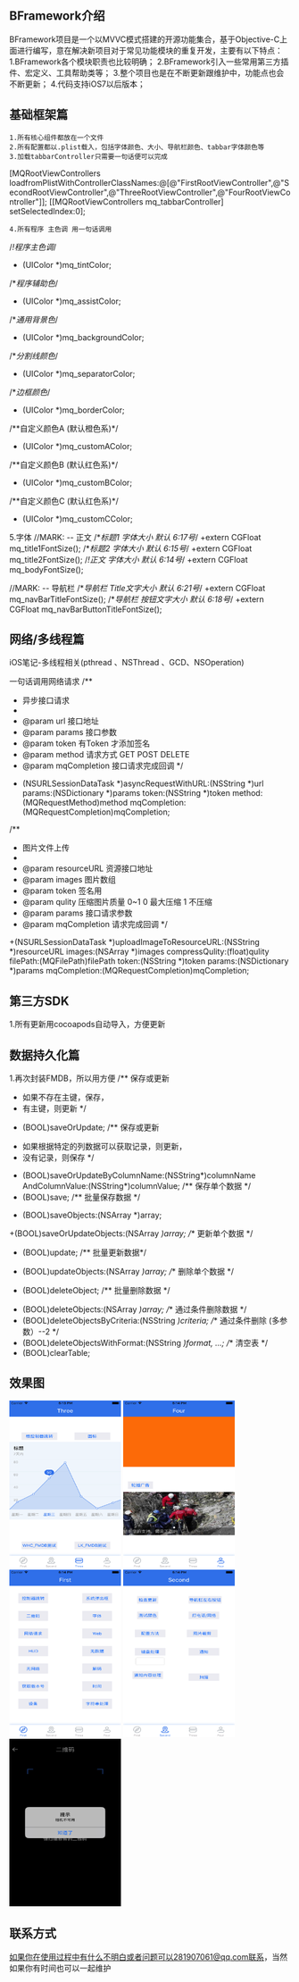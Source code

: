 
## BFramework介绍
BFramework项目是一个以MVVC模式搭建的开源功能集合，基于Objective-C上面进行编写，意在解决新项目对于常见功能模块的重复开发，主要有以下特点：
    1.BFramework各个模块职责也比较明确；
    2.BFramework引入一些常用第三方插件、宏定义、工具帮助类等；
    3.整个项目也是在不断更新跟维护中，功能点也会不断更新；
    4.代码支持iOS7以后版本；

## 基础框架篇
    
    1.所有核心组件都放在一个文件
    2.所有配置都以.plist载入，包括字体颜色、大小、导航栏颜色、tabbar字体颜色等
    3.加载tabbarController只需要一句话便可以完成
[MQRootViewControllers loadfromPlistWithControllerClassNames:@[@"FirstRootViewController",@"SecondRootViewController",@"ThreeRootViewController",@"FourRootViewController"]];
[[MQRootViewControllers mq_tabbarController] setSelectedIndex:0];

    4.所有程序 主色调 用一句话调用
/*!程序主色调*/
+ (UIColor *)mq_tintColor;

/**程序辅助色*/
+ (UIColor *)mq_assistColor;

/**通用背景色*/
+ (UIColor *)mq_backgroundColor;

/**分割线颜色*/
+ (UIColor *)mq_separatorColor;

/**边框颜色*/
+ (UIColor *)mq_borderColor;

/**自定义颜色A (默认橙色系)*/
+ (UIColor *)mq_customAColor;

/**自定义颜色B (默认红色系)*/
+ (UIColor *)mq_customBColor;

/**自定义颜色C (默认红色系)*/
+ (UIColor *)mq_customCColor;


 5.字体
//MARK: -- 正文
/**标题1 字体大小 默认 6:17号*/
+extern CGFloat mq_title1FontSize();
/**标题2 字体大小 默认 6:15号*/
+extern CGFloat mq_title2FontSize();
/*!正文 字体大小 默认 6:14号*/
+extern CGFloat mq_bodyFontSize();

//MARK: -- 导航栏
/**导航栏 Title文字大小 默认 6:21号*/
+extern CGFloat mq_navBarTitleFontSize();
/**导航栏 按钮文字大小 默认 6:18号*/
+extern CGFloat mq_navBarButtonTitleFontSize();

## 网络/多线程篇
iOS笔记-多线程相关(pthread 、NSThread 、GCD、NSOperation)

一句话调用网络请求
/**
*  异步接口请求
*
*  @param url          接口地址
*  @param params       接口参数
*  @param token        有Token 才添加签名
*  @param method       请求方式 GET POST DELETE
*  @param mqCompletion 接口请求完成回调
*/

+ (NSURLSessionDataTask *)asyncRequestWithURL:(NSString *)url
params:(NSDictionary *)params
token:(NSString *)token
method:(MQRequestMethod)method
mqCompletion:(MQRequestCompletion)mqCompletion;


/**
*  图片文件上传
*
*  @param resourceURL 资源接口地址
*  @param images      图片数组
*  @param token       签名用
*  @param qulity      压缩图片质量 0~1 0 最大压缩 1 不压缩
*  @param params      接口请求参数
*  @param mqCompletion    请求完成回调
*/

+(NSURLSessionDataTask *)uploadImageToResourceURL:(NSString *)resourceURL
images:(NSArray *)images
compressQulity:(float)qulity
filePath:(MQFilePath)filePath
token:(NSString *)token
params:(NSDictionary *)params
mqCompletion:(MQRequestCompletion)mqCompletion;

## 第三方SDK
1.所有更新用cocoapods自动导入，方便更新

## 数据持久化篇
1.再次封装FMDB，所以用方便
/** 保存或更新
* 如果不存在主键，保存，
* 有主键，则更新
*/
- (BOOL)saveOrUpdate;
/** 保存或更新
* 如果根据特定的列数据可以获取记录，则更新，
* 没有记录，则保存
*/
- (BOOL)saveOrUpdateByColumnName:(NSString*)columnName AndColumnValue:(NSString*)columnValue;
/** 保存单个数据 */
- (BOOL)save;
/** 批量保存数据 */
+ (BOOL)saveObjects:(NSArray *)array;

+(BOOL)saveOrUpdateObjects:(NSArray *)array;
/** 更新单个数据 */
- (BOOL)update;
/** 批量更新数据*/
+ (BOOL)updateObjects:(NSArray *)array;
/** 删除单个数据 */
- (BOOL)deleteObject;
/** 批量删除数据 */
+ (BOOL)deleteObjects:(NSArray *)array;
/** 通过条件删除数据 */
+ (BOOL)deleteObjectsByCriteria:(NSString *)criteria;
/** 通过条件删除 (多参数）--2 */
+ (BOOL)deleteObjectsWithFormat:(NSString *)format, ...;
/** 清空表 */
+ (BOOL)clearTable;

## 效果图
<img src="https://github.com/AidyBao/BFramework/blob/master/GitHubResource/BF_01.png" width=200px height=300px></img>
<img src="https://github.com/AidyBao/BFramework/blob/master/GitHubResource/BF_02.png" width=200px height=300px></img>
<img src="https://github.com/AidyBao/BFramework/blob/master/GitHubResource/BF_03.png" width=200px height=300px></img>
<img src="https://github.com/AidyBao/BFramework/blob/master/GitHubResource/BF_04.png" width=200px height=300px></img>
<img src="https://github.com/AidyBao/BFramework/blob/master/GitHubResource/BF_05.png" width=200px height=300px></img>

## 联系方式
如果你在使用过程中有什么不明白或者问题可以281907061@qq.com联系，当然如果你有时间也可以一起维护
